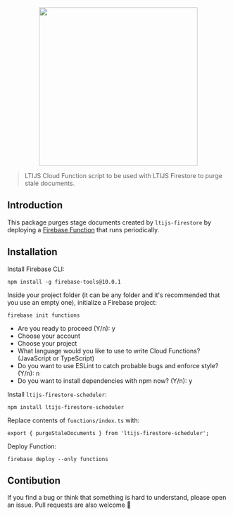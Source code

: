 <div align="center">
	<br>
	<br>
	<a href="https://cvmcosta.github.io/ltijs"><img width="360" src="https://raw.githubusercontent.com/Cvmcosta/ltijs/master/docs/logo-300.svg"></img></a>
</div>

> LTIJS Cloud Function script to be used with LTIJS Firestore to purge stale documents.

## Introduction

This package purges stage documents created by `ltijs-firestore` by deploying a [Firebase Function](https://firebase.google.com/docs/functions/schedule-functions) that runs periodically.

## Installation

Install Firebase CLI:

```
npm install -g firebase-tools@10.0.1
```

Inside your project folder (it can be any folder and it's recommended that you use an empty one), initialize a Firebase project:

```
firebase init functions
```

- Are you ready to proceed (Y/n): <kbd>y</kbd>
- Choose your account
- Choose your project
- What language would you like to use to write Cloud Functions? (JavaScript or TypeScript)
- Do you want to use ESLint to catch probable bugs and enforce style? (Y/n): <kbd>n</kbd>
- Do you want to install dependencies with npm now? (Y/n): <kbd>y</kbd>

Install `ltijs-firestore-scheduler`:

```
npm install ltijs-firestore-scheduler
```

Replace contents of `functions/index.ts` with:

```
export { purgeStaleDocuments } from 'ltijs-firestore-scheduler';
```

Deploy Function:

```
firebase deploy --only functions
```

## Contibution

If you find a bug or think that something is hard to understand, please open an issue. Pull requests are also welcome 🙂
